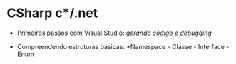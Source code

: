 # CSharp c*/.net
- Primeiros passos com Visual Studio:
 *gerando código e debugging*
 
 - Compreendendo estruturas básicas:
 *Namespace - Classe - Interface - Enum

